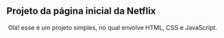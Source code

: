## Projeto da página inicial da Netflix

​    Olá! esse é um projeto simples, no qual envolve HTML, CSS e JavaScript. 